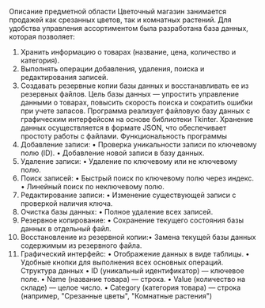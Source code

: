 Описание предметной области 
Цветочный магазин занимается продажей как срезанных цветов, так и
комнатных растений. Для удобства управления ассортиментом была
разработана база данных, которая позволяет:
1. Хранить информацию о товарах (название, цена, количество и
категория).
2. Выполнять операции добавления, удаления, поиска и редактирования
записей.
3. Создавать резервные копии базы данных и восстанавливать ее из
резервных файлов.
Цель базы данных — упростить управление данными о товарах, повысить
скорость поиска и сократить ошибки при учете запасов.
Программа реализует файловую базу данных с графическим интерфейсом на
основе библиотеки Tkinter. Хранение данных осуществляется в формате
JSON, что обеспечивает простоту работы с файлами.
Функциональность программы
1. Добавление записи:
• Проверка уникальности записи по ключевому полю (ID).
• Добавление новой записи в базу данных.
2. Удаление записи:
• Удаление по ключевому или не ключевому полю.
3. Поиск записей:
• Быстрый поиск по ключевому полю через индекс.
• Линейный поиск по неключевому полю.
4. Редактирование записи:
• Изменение существующей записи с проверкой наличия ключа.
5. Очистка базы данных:
• Полное удаление всех записей.
6. Резервное копирование:
• Сохранение текущего состояния базы данных в отдельный файл.
7. Восстановление из резервной копии:• Замена текущей базы данных содержимым из резервного файла.
8. Графический интерфейс:
• Отображение данных в виде таблицы.
• Удобные кнопки для выполнения всех основных операций.
Структура данных
• ID (уникальный идентификатор) — ключевое поле.
• Name (название товара) — строка.
• Value (количество на складе) — целое число.
• Category (категория товара) — строка (например, "Срезанные цветы", "Комнатные растения")
